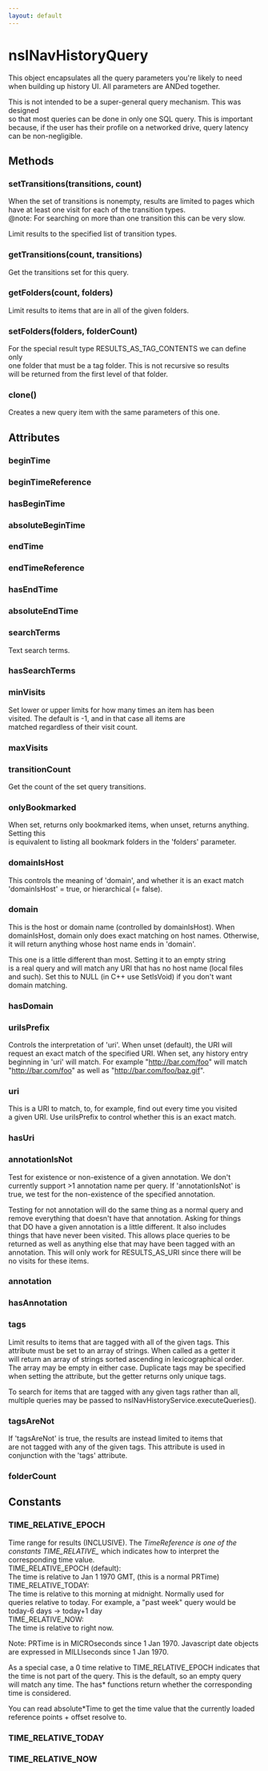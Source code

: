 ```yaml
---
layout: default
---
```


# nsINavHistoryQuery #
  
This object encapsulates all the query parameters you're likely to need  
when building up history UI. All parameters are ANDed together.  
  
This is not intended to be a super-general query mechanism. This was designed  
so that most queries can be done in only one SQL query. This is important  
because, if the user has their profile on a networked drive, query latency  
can be non-negligible.  
  

## Methods ##

### setTransitions(transitions, count) ###
  
When the set of transitions is nonempty, results are limited to pages which  
have at least one visit for each of the transition types.  
@note: For searching on more than one transition this can be very slow.  
  
Limit results to the specified list of transition types.  
  

### getTransitions(count, transitions) ###
  
Get the transitions set for this query.  
  

### getFolders(count, folders) ###
  
Limit results to items that are in all of the given folders.  
  

### setFolders(folders, folderCount) ###
  
For the special result type RESULTS_AS_TAG_CONTENTS we can define only  
one folder that must be a tag folder. This is not recursive so results  
will be returned from the first level of that folder.  
  

### clone() ###
  
Creates a new query item with the same parameters of this one.  
  

## Attributes ##

### beginTime ###

### beginTimeReference ###

### hasBeginTime ###

### absoluteBeginTime ###

### endTime ###

### endTimeReference ###

### hasEndTime ###

### absoluteEndTime ###

### searchTerms ###
  
Text search terms.  
  

### hasSearchTerms ###

### minVisits ###
  
Set lower or upper limits for how many times an item has been  
visited.  The default is -1, and in that case all items are  
matched regardless of their visit count.  
  

### maxVisits ###

### transitionCount ###
  
Get the count of the set query transitions.  
  

### onlyBookmarked ###
  
When set, returns only bookmarked items, when unset, returns anything. Setting this  
is equivalent to listing all bookmark folders in the 'folders' parameter.  
  

### domainIsHost ###
  
This controls the meaning of 'domain', and whether it is an exact match  
'domainIsHost' = true, or hierarchical (= false).  
  

### domain ###
  
This is the host or domain name (controlled by domainIsHost). When  
domainIsHost, domain only does exact matching on host names. Otherwise,  
it will return anything whose host name ends in 'domain'.  
  
This one is a little different than most. Setting it to an empty string  
is a real query and will match any URI that has no host name (local files  
and such). Set this to NULL (in C++ use SetIsVoid) if you don't want  
domain matching.  
  

### hasDomain ###

### uriIsPrefix ###
  
Controls the interpretation of 'uri'. When unset (default), the URI will  
request an exact match of the specified URI. When set, any history entry  
beginning in 'uri' will match. For example "http://bar.com/foo" will match  
"http://bar.com/foo" as well as "http://bar.com/foo/baz.gif".  
  

### uri ###
  
This is a URI to match, to, for example, find out every time you visited  
a given URI. Use uriIsPrefix to control whether this is an exact match.  
  

### hasUri ###

### annotationIsNot ###
  
Test for existence or non-existence of a given annotation. We don't  
currently support >1 annotation name per query. If 'annotationIsNot' is  
true, we test for the non-existence of the specified annotation.  
  
Testing for not annotation will do the same thing as a normal query and  
remove everything that doesn't have that annotation. Asking for things  
that DO have a given annotation is a little different. It also includes  
things that have never been visited. This allows place queries to be  
returned as well as anything else that may have been tagged with an  
annotation. This will only work for RESULTS_AS_URI since there will be  
no visits for these items.  
  

### annotation ###

### hasAnnotation ###

### tags ###
  
Limit results to items that are tagged with all of the given tags.  This  
attribute must be set to an array of strings.  When called as a getter it  
will return an array of strings sorted ascending in lexicographical order.  
The array may be empty in either case.  Duplicate tags may be specified  
when setting the attribute, but the getter returns only unique tags.  
  
To search for items that are tagged with any given tags rather than all,  
multiple queries may be passed to nsINavHistoryService.executeQueries().  
  

### tagsAreNot ###
  
If 'tagsAreNot' is true, the results are instead limited to items that  
are not tagged with any of the given tags.  This attribute is used in  
conjunction with the 'tags' attribute.  
  

### folderCount ###

## Constants ##

### TIME_RELATIVE_EPOCH ###
  
Time range for results (INCLUSIVE). The *TimeReference is one of the  
constants TIME_RELATIVE_* which indicates how to interpret the  
corresponding time value.  
  TIME_RELATIVE_EPOCH (default):  
    The time is relative to Jan 1 1970 GMT, (this is a normal PRTime)  
  TIME_RELATIVE_TODAY:  
    The time is relative to this morning at midnight. Normally used for  
    queries relative to today. For example, a "past week" query would be  
    today-6 days -> today+1 day  
  TIME_RELATIVE_NOW:  
    The time is relative to right now.  
  
Note: PRTime is in MICROseconds since 1 Jan 1970. Javascript date objects  
are expressed in MILLIseconds since 1 Jan 1970.  
  
As a special case, a 0 time relative to TIME_RELATIVE_EPOCH indicates that  
the time is not part of the query. This is the default, so an empty query  
will match any time. The has* functions return whether the corresponding  
time is considered.  
  
You can read absolute*Time to get the time value that the currently loaded  
reference points + offset resolve to.  
  

### TIME_RELATIVE_TODAY ###

### TIME_RELATIVE_NOW ###
